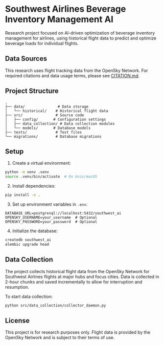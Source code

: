 # Southwest Airlines Beverage Inventory Management AI

Research project focused on AI-driven optimization of beverage inventory management for airlines, using historical flight data to predict and optimize beverage loads for individual flights.

## Data Sources

This research uses flight tracking data from the OpenSky Network. For required citations and data usage terms, please see [CITATION.md](CITATION.md).

## Project Structure

```
.
├── data/               # Data storage
│   └── historical/    # Historical flight data
├── src/               # Source code
│   ├── config/       # Configuration settings
│   ├── data_collection/ # Data collection modules
│   └── models/       # Database models
├── tests/             # Test files
└── migrations/        # Database migrations
```

## Setup

1. Create a virtual environment:
```bash
python -m venv .venv
source .venv/bin/activate  # On Unix/macOS
```

2. Install dependencies:
```bash
pip install -e .
```

3. Set up environment variables in `.env`:
```
DATABASE_URL=postgresql://localhost:5432/southwest_ai
OPENSKY_USERNAME=your_username  # Optional
OPENSKY_PASSWORD=your_password  # Optional
```

4. Initialize the database:
```bash
createdb southwest_ai
alembic upgrade head
```

## Data Collection

The project collects historical flight data from the OpenSky Network for Southwest Airlines flights at major hubs and focus cities. Data is collected in 2-hour chunks and saved incrementally to allow for interruption and resumption.

To start data collection:
```bash
python src/data_collection/collector_daemon.py
```

## License

This project is for research purposes only. Flight data is provided by the OpenSky Network and is subject to their terms of use. 